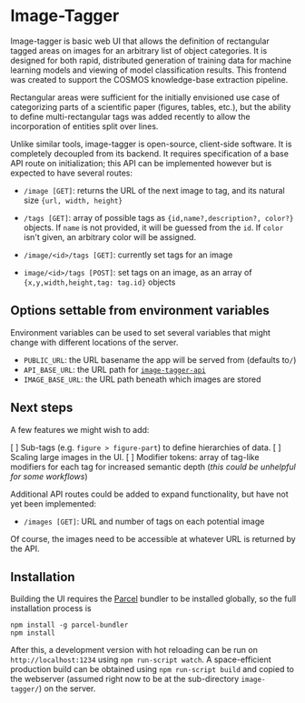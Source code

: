 # Image-Tagger

Image-tagger is basic web UI that allows the definition of rectangular
tagged areas on images for an arbitrary list of object categories. It is designed
for both rapid, distributed generation of training data for machine learning models
and viewing of model classification results.
This frontend was created to support the COSMOS knowledge-base extraction pipeline.

Rectangular areas were sufficient for the initially envisioned use case of
categorizing parts of a scientific paper (figures, tables, etc.), but the ability
to define multi-rectangular tags was added recently to allow the incorporation
of entities split over lines.

Unlike similar tools, image-tagger is open-source, client-side software. It is
completely decoupled from its backend.
It requires specification of a base API route on initialization; this API can be
implemented however but is expected to have several routes:

- `/image [GET]`: returns the URL of the next image to tag, and
  its natural size `{url, width, height}`
- `/tags [GET]`: array of possible tags as `{id,name?,description?,
  color?}` objects. If `name` is not provided, it will be guessed
  from the `id`. If `color` isn't given, an arbitrary color will
  be assigned.

- `/image/<id>/tags [GET]`: currently set tags for an image
- `image/<id>/tags [POST]`: set tags on an image, as
  an array of `{x,y,width,height,tag: tag.id}` objects

## Options settable from environment variables

Environment variables can be used to set several variables that might
change with different locations of the server.

- `PUBLIC_URL`: the URL basename the app will be served from (defaults to`/`)
- `API_BASE_URL`: the URL path for [`image-tagger-api`](https://github.com/UW-COSMOS/image-tagger-api)
- `IMAGE_BASE_URL`: the URL path beneath which images are stored


## Next steps

A few features we might wish to add:

[ ] Sub-tags (e.g. `figure > figure-part`) to define hierarchies of data.
[ ] Scaling large images in the UI.
[ ] Modifier tokens: array of tag-like modifiers for each tag for
    increased semantic depth (*this could be unhelpful for some
    workflows*)

Additional API routes could be added to expand functionality,
but have not yet been implemented:

- `/images [GET]`: URL and number of tags on each potential image

Of course, the images need to be accessible at whatever URL is returned by
the API.

## Installation

Building the UI requires the [Parcel](https://parceljs.org/) bundler to be installed
globally, so the full installation process is

```
npm install -g parcel-bundler
npm install
```

After this, a development version with hot reloading can be run on
`http://localhost:1234` using `npm run-script watch`.
A space-efficient production build can be obtained using
`npm run-script build` and copied to the webserver (assumed right now
to be at the sub-directory `image-tagger/`) on the server.
